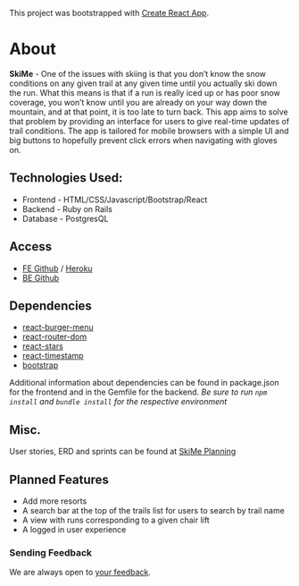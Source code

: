 This project was bootstrapped with [Create React App](https://github.com/facebookincubator/create-react-app).

# About
**SkiMe** - One of the issues with skiing is that you don’t know the snow conditions on any given trail at any given time until you actually ski down the run. What this means is that if a run is really iced up or has poor snow coverage, you won’t know until you are already on your way down the mountain, and at that point, it is too late to turn back. This app aims to solve that problem by providing an interface for users to give real-time updates of trail conditions. The app is tailored for mobile browsers with a simple UI and big buttons to hopefully prevent click errors when navigating with gloves on.

## Technologies Used:
* Frontend - HTML/CSS/Javascript/Bootstrap/React
* Backend - Ruby on Rails
* Database - PostgresQL

## Access
 * [FE Github](https://github.com/kjkeaston/SkiMe) / [Heroku](https://ski-me.herokuapp.com/)
 * [BE Github](https://github.com/kjkeaston/SkiMe-api)
 
## Dependencies
* [react-burger-menu](https://www.npmjs.com/package/react-burger-menu)
* [react-router-dom](https://www.npmjs.com/package/react-router-dom)
* [react-stars](https://www.npmjs.com/package/react-stars)
* [react-timestamp](https://www.npmjs.com/package/react-timestamp)
* [bootstrap](https://getbootstrap.com/docs/4.0/getting-started/download/#npm)

Additional information about dependencies can be found in package.json for the frontend and in the Gemfile for the backend. *Be sure to run `npm install` and `bundle install` for the respective environment*

## Misc.
User stories, ERD and sprints can be found at [SkiMe Planning](https://docs.google.com/document/d/15cgaK5j1A_OZDtIFn_dI-0Qt21Q_IZt3b7RPJG8elDA/edit)
 
## Planned Features
* Add more resorts
* A search bar at the top of the trails list for users to search by trail name
* A view with runs corresponding to a given chair lift
* A logged in user experience 

### Sending Feedback
We are always open to [your feedback](https://github.com/kjkeaston/SkiMe/issues).
